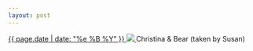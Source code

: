 ```yaml
---
layout: post
---
```


<p>
  <a href="/455">
    <time>{{ page.date | date: "%e %B %Y" }}</time>
    <img src="{{ site.assets_url }}/455.jpg">
  </a>
  Christina & Bear (taken by Susan)
</p>
